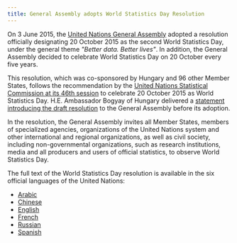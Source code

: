 ```yaml
---
title: General Assembly adopts World Statistics Day Resolution
---
```


On 3 June 2015, the <a href="http://www.un.org/ga/" target="_blank">United Nations General Assembly</a> adopted a resolution officially designating 20 October 2015 as the second World Statistics Day, under the general theme *"Better data. Better lives"*. In addition, the General Assembly decided to celebrate World Statistics Day on 20 October every five years.

This resolution, which was co-sponsored by Hungary and 96 other Member States, follows the recommendation by the <a href="http://unstats.un.org/unsd/statcom/sc2015.htm" target="_blank"> United Nations Statistical Commission at its 46th session</a> to celebrate 20 October 2015 as World Statistics Day. H.E. Ambassador Bogyay of Hungary delivered a  <a href="https://docs.google.com/file/d/0B8n3WhOaTbGVQUlwMjJtcWtQZjQ/edit" target="_blank">statement introducing the draft resolution</a> to the General Assembly before its adoption.  

In the resolution, the General Assembly invites all Member States, members of specialized agencies, organizations of the United Nations system and other international and regional organizations, as well as civil society, including non-governmental organizations, such as research institutions, media and all producers and users of official statistics, to observe World Statistics Day.


The full text of the World Statistics Day resolution is available in the six official languages of the United Nations:

- <a href="https://docs.google.com/file/d/0B8n3WhOaTbGVOW5ERzV3Zl9BTkE/view" target="_blank">Arabic</a>
- <a href="https://docs.google.com/file/d/0B8n3WhOaTbGVSWozdEtuXzMyV2s/view" target="_blank">Chinese</a>
- <a href="https://docs.google.com/file/d/0B8n3WhOaTbGVUDhvRFV0NU1xVzQ/view" target="_blank">English</a>
- <a href="https://docs.google.com/file/d/0B8n3WhOaTbGVcGxxSkpEOTg3VFU/view" target="_blank">French</a>
- <a href="https://docs.google.com/file/d/0B8n3WhOaTbGVZktjakVUOU11ZTA/view" target="_blank">Russian</a>
- <a href="https://docs.google.com/file/d/0B8n3WhOaTbGVejBFbTBSeHNFR3c/view" target="_blank">Spanish</a>
